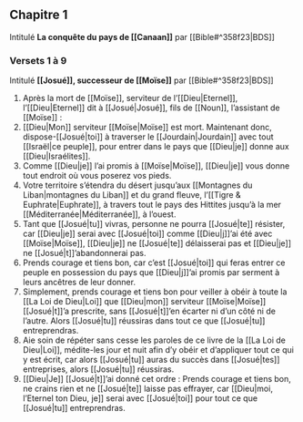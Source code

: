 ## Chapitre 1
Intitulé **La conquête du pays de [[Canaan]]** par [[Bible#^358f23|BDS]]
### Versets 1 à 9
Intitulé **[[Josué]], successeur de [[Moïse]]** par [[Bible#^358f23|BDS]]

1) Après la mort de [[Moïse]], serviteur de l’[[Dieu|Eternel]], l’[[Dieu|Eternel]] dit à [[Josué|Josué]], fils de [[Noun]], l’assistant de [[Moïse]] :
2) [[Dieu|Mon]] serviteur [[Moïse|Moïse]] est mort. Maintenant donc, dispose-[[Josué|toi]] à traverser le [[Jourdain|Jourdain]] avec tout [[Israël|ce peuple]], pour entrer dans le pays que [[Dieu|je]] donne aux [[Dieu|Israélites]].
3) Comme [[Dieu|je]] l’ai promis à [[Moïse|Moïse]], [[Dieu|je]] vous donne tout endroit où vous poserez vos pieds.
4) Votre territoire s’étendra du désert jusqu’aux [[Montagnes du Liban|montagnes du Liban]] et du grand fleuve, l’[[Tigre & Euphrate|Euphrate]], à travers tout le pays des Hittites jusqu’à la mer [[Méditerranée|Méditerranée]], à l’ouest.
5) Tant que [[Josué|tu]] vivras, personne ne pourra [[Josué|te]] résister, car [[Dieu|je]] serai avec [[Josué|toi]] comme [[Dieu|j]]’ai été avec [[Moïse|Moïse]], [[Dieu|je]] ne [[Josué|te]] délaisserai pas et [[Dieu|je]] ne [[Josué|t]]’abandonnerai pas.
6) Prends courage et tiens bon, car c’est [[Josué|toi]] qui feras entrer ce peuple en possession du pays que [[Dieu|j]]’ai promis par serment à leurs ancêtres de leur donner.
7) Simplement, prends courage et tiens bon pour veiller à obéir à toute la [[La Loi de Dieu|Loi]] que [[Dieu|mon]] serviteur [[Moïse|Moïse]] [[Josué|t]]’a prescrite, sans [[Josué|t]]’en écarter ni d’un côté ni de l’autre. Alors [[Josué|tu]] réussiras dans tout ce que [[Josué|tu]] entreprendras.
8) Aie soin de répéter sans cesse les paroles de ce livre de la [[La Loi de Dieu|Loi]], médite-les jour et nuit afin d’y obéir et d’appliquer tout ce qui y est écrit, car alors [[Josué|tu]] auras du succès dans [[Josué|tes]] entreprises, alors [[Josué|tu]] réussiras.
9) [[Dieu|Je]] [[Josué|t]]’ai donné cet ordre : Prends courage et tiens bon, ne crains rien et ne [[Josué|te]] laisse pas effrayer, car [[Dieu|moi, l’Eternel ton Dieu, je]] serai avec [[Josué|toi]] pour tout ce que [[Josué|tu]] entreprendras.